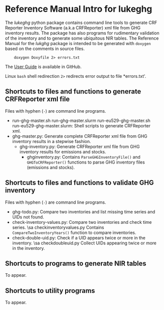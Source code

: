 # Reference Manual Intro for lukeghg

 The *lukeghg* python package contains command line tools to generate CRF Reporter Inventory Software (a.k.a CRFReporter)
 xml file from GHG inventory results. The package has also programs for rudimentary validation
 of the inventory and to generate some ubiquitous NIR tables.
 The Reference Manual for the *lukghg* package is intended  to be generated with `doxygen`
 based on the comments in source files.

        doxygen Doxyfile 2> errors.txt

The [User Guide](LUKEGHG_INSTALL_AND_USAGE.md) is available in GitHub.

Linux `bash` shell redirection `2>` redirects error output to file *errors.txt'.

## Shortcuts to files and functions to generate CRFReporter xml file
 Files with hyphen (`-`) are command line programs. 
 + run-ghg-master.sh run-ghg-master.slurm run-eu529-ghg-master.sh run-eu529-ghg-master.slurm: Shell scripts to generate CRFReporter xml.
 + ghg-master.py: Generate complete CRFReporter xml file from GHG inventory results in a stepwise fashion.
   + ghg-inventory.py: Generate CRFReporter xml file from GHG inventory results for emissions and stocks.
      + ghginventory.py: Contains `ParseGHGInventoryFile()` and  `GHGToCRFReporter()` functions to parse GHG inventory files (emissions and stocks).

## Shortcuts to files and functions to validate GHG inventory
Files with hyphen (`-`) are command line programs. 
 + ghg-todo.py: Compare two inventories and list missing time series and UIDs not found.
 + check-inventory-values.py: Compare two inventories and check time series.
 \sa checkinventoryvalues.py Contains `CompareTwoInventoryYears()` function to compare inventories.
 + check-double-uid.py: Check if a UID appears twice or more in the inventory.
 \sa checkdoubleuid.py Collect UIDs appearing twice or more in the inventory.
   

## Shortcuts to programs to generate NIR tables
To appear.
## Shortcuts to utility programs
To appear.
